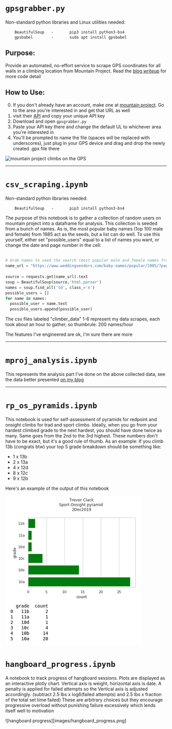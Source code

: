 # `gpsgrabber.py`

Non-standard python libraries and Linux utilities needed:

        BeautifulSoup   -       pip3 install python3-bs4
        gpsbabel        -       sudo apt install gpsbabel


## Purpose:
Provide an automated, no-effort service to scrape GPS coordinates for all walls in a climbing location from Mountain Project. Read the [blog writeup](https://tclack88.github.io/blog/code/2019/10/12/mountain-project-GPS.html) for more code detail

## How to Use:
0. If you don't already have an account, make one at [mountain project](mountainproject.com). Go to the area you're interested in and get that URL as well
1. visit their [API](mountainproject.com/data) and copy your unique API key
2. Download and open `gpsgrabber.py`
3. Paste your API key there and change the default UL to whichever area you're interested in
4. You'll be prompted to name the file (spaces will be replaced with underscores), just plug in your GPS device and drag and drop the newly created .gpx file there

![mountain project climbs on the GPS](https://tclack88.github.io/blog/assets/mproj/gps_collage.png)

<hr>

# `csv_scraping.ipynb`


Non-standard python libraries needed:

        BeautifulSoup   -       pip3 install python3-bs4


The purpose of this notebook is to gather a collection of random users on mountain project into a dataframe for analysis. This collection is seeded from a bunch of names. As is, the most popular baby names (1op 100 male and female) from 1985 act as the seeds, but a list can do well. To use this yourself, either set "possible\_users" equal to a list of names you want, or change the date and page number in the cell:
```python

# Grab names to seed the search (most popular male and female names from 1985)
name_url = "https://www.weddingvendors.com/baby-names/popular/1985/?page=1" # vary page number for more samples, I collected up to 6 for the data in my github

source = requests.get(name_url).text
soup = BeautifulSoup(source,'html.parser')
names = soup.find_all('td', class_='n')
possible_users = []
for name in names:
  possible_user = name.text
  possible_users.append(possible_user)
```

The csv files labeled "climber\_data" 1-6 represent my data scrapes, each took about an hour to gather, so thumbrule: 200 names/hour

The features I've engineered are ok, I'm sure there are more

<hr>

# `mproj_analysis.ipynb`

This represents the analysis part I've done on the above collected data, see the data better presented [on my blog](https://tclack88.github.io/blog/personal/2019/09/27/climber-analysis.html)

<hr>

# `rp_os_pyramids.ipynb`

This notebook is used for self-assessment of pyramids for redpoint and onsight climbs for trad and sport climbs. Ideally, when you go from your hardest climbed grade to the next hardest, you should have done twice as many. Same goes from the 2nd to the 3rd highest. These numbers don't have to be exact, but it's a good rule of thumb. As an example:
If you climb 13b (congrats btw) your top 5 grade breakdown should be something like:
- 1 x 13b
- 2 x 13a
- 4 x 12d
- 8 x 12c
- 9 x 12b

Here's an example of the output of this notebook

![redpoint sport pyramid](images/sport_onsight_pyramid.png)

# `hangboard_progress.ipynb`

A notebook to track progress of hangboard sessions. Plots are displayed as an interactive plotly chart. Vertical axis is weight, horizontal axis is date. A penalty is applied for failed attempts so the Vertical axis is adjusted accordingly. (subtract 2.5 lbs x log6(failed attempts) and 2.5 lbs x fraction of the total set time failed) These are arbitrary choices but they encourage progressive overload without punishing failure excessively which lends itself well to motivation

![hangboard progress][images/hangboard_progress.png]
